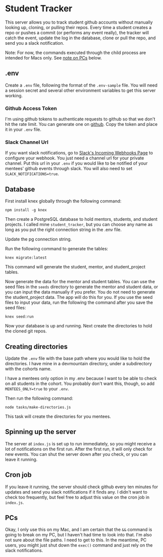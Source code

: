 # Student Tracker

This server allows you to track student github accounts without manually looking up, cloning, or pulling their repos. Every time a student creates a repo or pushes a commit (or performs any event really), the tracker will catch the event, update the log in the database, clone or pull the repo, and send you a slack notification. 

Note: For now, the commands executed through the child process are intended for Macs only. See [note on PCs](#user-content-PCs) below.

## .env
Create a `.env` file, following the format of the `.env-sample` file. You will need a session secret and several other environment variables to get this server working. 

### Github Access Token
I'm using github tokens to authenticate requests to github so that we don't hit the rate limit. You can generate one on [github](https://github.com/settings/tokens). Copy the token and place it in your `.env` file.

### Slack Channel Url
If you want slack notifications, go to [Slack's Incoming Webhooks Page](https://api.slack.com/incoming-webhooks) to configure your webhook. You just need a channel url for your private channel. Put this url in your `.env` if you would like to be notified of your mentees' github events through slack. You will also need to set `SLACK_NOTIFICATIONS=true`.

## Database
First install knex globally through the following command: 

```npm install -g knex```

Then create a PostgreSQL database to hold mentors, students, and student projects. I called mine `student_tracker`, but you can choose any name as long as you put the right connection string in the .env file. 

Update the pg connection string.

Run the following command to generate the tables:

```knex migrate:latest```

This command will generate the student, mentor, and student_project tables. 

Now generate the data for the mentor and student tables. You can use the seed files in the `seeds` directory to generate the mentor and student data, or you can input the data manually if you prefer. You do not need to generate the student_project data. The app will do this for you. If you use the seed files to input your data, run the following the command after you save the seed files:

```knex seed:run```

Now your database is up and running. Next create the directories to hold the cloned git repos. 

## Creating directories
Update the `.env` file with the base path where you would like to hold the directories. I have mine in a devmountain directory, under a subdirectory with the cohorts name. 

I have a mentees only option in my .env because I want to be able to check on all students in the cohort. You probably don't want this, though, so add `MENTEES_ONLY=true` to your `.env`.

Then run the following command:

```node tasks/make-directories.js```

This task will create the directories for you mentees.

## Spinning up the server
The server at `index.js` is set up to run immediately, so you might receive a lot of notifications on the first run. After the first run, it will only check for new events. You can shut the server down after you check, or you can leave it running. 

## Cron job
If you leave it running, the server should check github every ten minutes for updates and send you slack notifications if it finds any. I didn't want to check too frequently, but feel free to adjust this value on the cron job in `index.js`. 

## PCs
Okay, I only use this on my Mac, and I am certain that the `&&` command is going to break on my PC, but I haven't had time to look into that. I'm also not sure about the file paths. I need to get to this. In the meantime, PC users, you might just shut down the `exec()` command and just rely on the slack notifications.